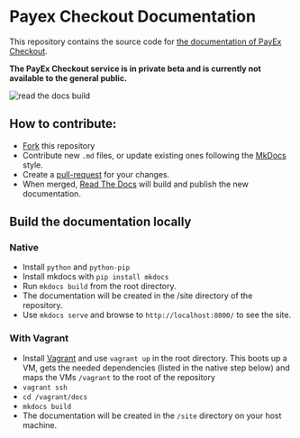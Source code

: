 # Payex Checkout Documentation

This repository contains the source code for [the documentation of PayEx Checkout](http://payex-checkout.readthedocs.org/).

**The PayEx Checkout service is in private beta and is currently not available to the general public.**

![read the docs build](https://readthedocs.org/projects/payex-checkout/badge/?version=latest)

## How to contribute:
* [Fork](https://guides.github.com/activities/forking/) this repository
* Contribute new `.md` files, or update existing ones following the [MkDocs](http://www.mkdocs.org/user-guide/writing-your-docs/#writing-your-docs) style.
* Create a [pull-request](https://help.github.com/articles/creating-a-pull-request/) for your changes.
* When merged, [Read The Docs](https://readthedocs.org/) will build and publish the new documentation.

## Build the documentation locally

### Native
* Install `python` and `python-pip`
* Install mkdocs with `pip install mkdocs`
* Run `mkdocs build` from the root directory.
* The documentation will be created in the /site directory of the repository.
* Use `mkdocs serve` and browse to `http://localhost:8000/` to see the site.

### With Vagrant
* Install [Vagrant](https://www.vagrantup.com/) and use `vagrant up` in the root directory.
This boots up a VM, gets the needed dependencies (listed in the native step below) and maps the VMs `/vagrant` to the root of the repository
* `vagrant ssh`
* `cd /vagrant/docs`
* `mkdocs build`
* The documentation will be created in the `/site` directory on your host machine.
